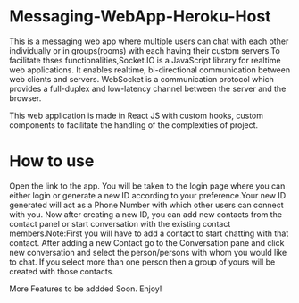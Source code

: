 # Messaging-WebApp-Heroku-Host

This is a messaging web app where multiple users can chat with each other individually or in groups(rooms) with each having their custom servers.To facilitate thses functionalities,Socket.IO is a JavaScript library for realtime web applications. It enables realtime, bi-directional communication between web clients and servers.
WebSocket is a communication protocol which provides a full-duplex and low-latency channel between the server and the browser.

This web application is made in React JS with custom hooks, custom components to facilitate the handling of the complexities of project.


# How to use
Open the link to the app. You will be taken to the login page where you can either login or generate a new ID according to your preference.Your new ID generated will act as a Phone Number with which other users can connect with you.
Now after  creating a new ID, you can add new contacts from the contact panel or start conversation with the existing contact members.Note:First you will have to add a contact to start chatting with that contact. After adding a new Contact go to the Conversation pane and click new conversation and select the person/persons with whom you would like to chat.
If you select more than one person then a group of yours will be created with those contacts.

More Features to be addded Soon.
Enjoy!
